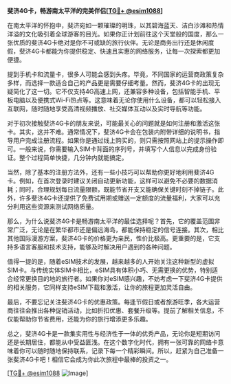 **斐济4G卡，畅游南太平洋的完美伴侣[[TG💪+ @esim1088](https://t.me/s/esim1088)]**

在南太平洋的怀抱中，斐济宛如一颗璀璨的明珠，以其碧海蓝天、洁白沙滩和热情洋溢的文化吸引着全球游客的目光。如果你正计划前往这个天堂般的国度，那么一张优质的斐济4G卡绝对是你不可或缺的旅行伙伴。无论是商务出行还是休闲度假，斐济4G卡都能为你提供稳定、快速且实惠的网络服务，让每一次探索都更加便捷。

提到手机卡和流量卡，很多人可能会感到头疼。毕竟，不同国家的运营商政策复杂多样，而选择一款适合自己的产品更是需要仔细考量。然而，斐济4G卡的出现无疑简化了这一切。它不仅支持4G高速上网，还兼容多种设备，包括智能手机、平板电脑以及便携式Wi-Fi热点等。这意味着无论你使用什么设备，都可以轻松接入互联网，随时随地享受高清视频播放、社交媒体互动以及实时导航等功能。

对于初次接触斐济4G卡的朋友来说，可能最关心的问题就是如何注册和激活这张卡。其实，这并不难。通常情况下，斐济4G卡会在包装内附带详细的说明书，指导用户完成注册流程。如果你是通过线上购买的，则只需按照网站上的提示操作即可。一般来说，你需要输入SIM卡背面的序列号，并填写个人信息以完成身份验证。整个过程简单快捷，几分钟内就能搞定。

当然，除了基本的注册方法外，还有一些小技巧可以帮助你更好地利用斐济4G卡。例如，在首次登录时建议关闭自动更新功能，这样可以避免不必要的数据消耗；同时，合理规划每日流量限额，既能节省开支又能确保关键时刻不掉链子。此外，许多斐济4G卡还提供了免费试用期或赠送一定额度的流量福利，大家可以充分利用这些资源来测试网络质量。

那么，为什么说斐济4G卡是畅游南太平洋的最佳选择呢？首先，它的覆盖范围非常广泛，无论是在繁华都市还是偏远海岛，都能保持稳定的信号连接。其次，相比其他国际漫游方案，斐济4G卡的价格更为亲民，性价比极高。更重要的是，它支持多语言客服和技术支持，能够及时解决用户遇到的各种问题。

值得一提的是，随着eSIM技术的发展，越来越多的人开始关注这种新型的虚拟SIM卡。与传统实体SIM卡相比，eSIM具有体积小巧、无需更换的优势，特别适合经常更换目的地的旅行者。如果你对eSIM感兴趣，不妨考虑一下斐济4G卡提供的相关服务，它同样支持eSIM下载和激活，让你的旅程更加灵活自由。

最后，不要忘记关注斐济4G卡的优惠政策。每逢节假日或者旅游旺季，各大运营商往往会推出各种促销活动，比如折扣优惠、套餐升级等。提前了解相关信息，不仅能帮助你节省费用，还能为你的旅行增添更多乐趣。

总之，斐济4G卡是一款集实用性与经济性于一体的优秀产品，无论你是短期访问还是长期居住，都能从中受益匪浅。在这个数字化时代，拥有一张可靠的网络卡意味着你可以随时随地保持联系，记录下每一个精彩瞬间。所以，赶紧为自己准备一张斐济4G卡吧！相信它会成为你此次旅程中最棒的投资之一。

[[TG💪+ @esim1088](https://t.me/s/esim1088) ![Image](https://i.postimg.cc/4NQfJmqS/Snipaste-2025-05-13-00-14-12.png)]